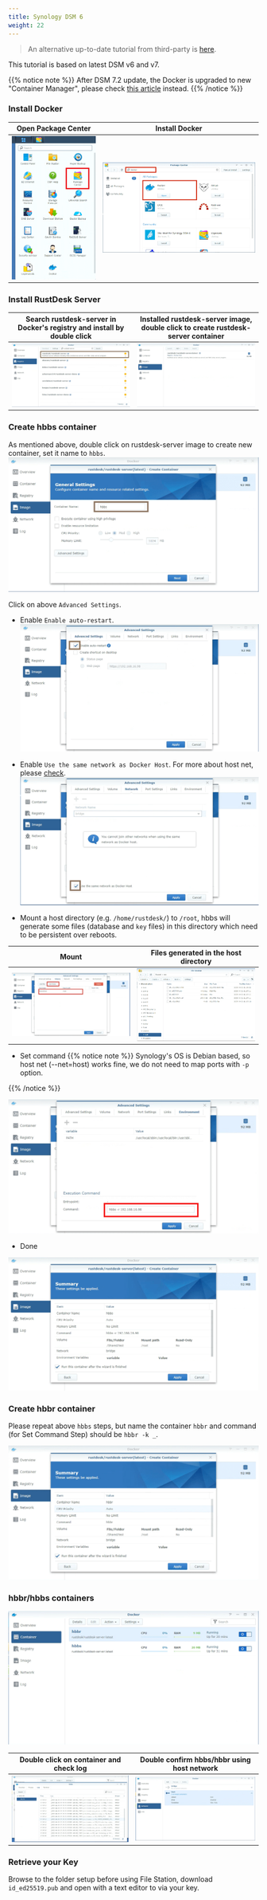 ```yaml
---
title: Synology DSM 6
weight: 22
---
```


> An alternative up-to-date tutorial from third-party is [here](https://mariushosting.com/how-to-install-rustdesk-on-your-synology-nas/).

This tutorial is based on latest DSM v6 and v7.

{{% notice note %}}
After DSM 7.2 update, the Docker is upgraded to new "Container Manager", please check [this article](/docs/en/self-host/rustdesk-server-oss/synology/dsm-7) instead.
{{% /notice %}}

### Install Docker

| Open Package Center | Install Docker |
| --- | --- |
| ![](images/package-manager.png) | ![](images/docker.png) |

### Install RustDesk Server

| Search rustdesk-server in Docker's registry and install by double click | Installed rustdesk-server image, double click to create rustdesk-server container |
| --- | --- |
| ![](images/pull-rustdesk-server.png) | ![](images/rustdesk-server-installed.png) |

### Create hbbs container

As mentioned above, double click on rustdesk-server image to create new container, set it name to `hbbs`.
![](images/hbbs.png)

Click on above `Advanced Settings`.

- Enable `Enable auto-restart`.
![](images/auto-restart.png)

- Enable `Use the same network as Docker Host`. For more about host net, please [check](https://rustdesk.com/docs/en/self-host/rustdesk-server-oss/docker/#net-host).
![](images/host-net.png)

- Mount a host directory (e.g. `/home/rustdesk/`) to `/root`, hbbs will generate some files (database and `key` files) in this directory which need to be persistent over reboots.

| Mount | Files generated in the host directory |
| --- | --- |
| ![](images/mount.png) | ![](images/mounted-dir.png) |

- Set command
{{% notice note %}}
Synology's OS is Debian based, so host net (--net=host) works fine, we do not need to map ports with `-p` option.

{{% /notice %}}

![](images/hbbs-cmd.png?v2)

- Done

![](images/hbbs-config.png)

### Create hbbr container

Please repeat above `hbbs` steps, but name the container `hbbr` and command (for Set Command Step) should be `hbbr -k _`.

![](images/hbbr-config.png)

### hbbr/hbbs containers

![](images/containers.png)

| Double click on container and check log | Double confirm hbbs/hbbr using host network |
| --- | --- |
| ![](images/log.png) | ![](images/network-types.png) |

### Retrieve your Key

Browse to the folder setup before using File Station, download `id_ed25519.pub` and open with a text editor to via your key.
